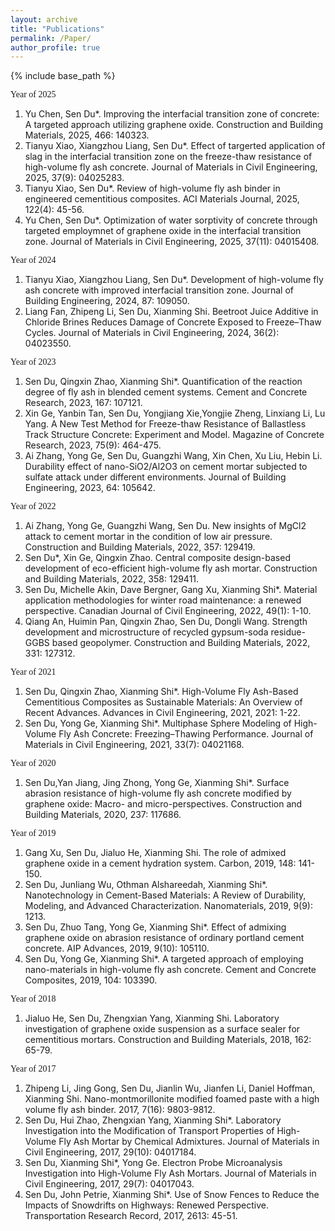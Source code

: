 ```yaml
---
layout: archive
title: "Publications"
permalink: /Paper/
author_profile: true
---
```


{% include base_path %}

<font face="黑体">Year of 2025</font>
1. Yu Chen, Sen Du*. Improving the interfacial transition zone of concrete: A targeted approach utilizing graphene oxide. Construction and Building Materials, 2025, 466: 140323.
2. Tianyu Xiao, Xiangzhou Liang, Sen Du*. Effect of targerted application of slag in the interfacial transition zone on the freeze-thaw resistance of high-volume fly ash concrete. Journal of Materials in Civil Engineering, 2025, 37(9): 04025283.
3. Tianyu Xiao, Sen Du*. Review of high-volume fly ash binder in engineered cementitious composites. ACI Materials Journal, 2025, 122(4): 45-56.
4. Yu Chen, Sen Du*. Optimization of water sorptivity of concrete through targeted employmnet of graphene oxide in the interfacial transition zone. Journal of Materials in Civil Engineering, 2025, 37(11): 04015408.

<font face="黑体">Year of 2024</font>
1. Tianyu Xiao, Xiangzhou Liang, Sen Du*. Development of high-volume fly ash concrete with improved interfacial transition zone. Journal of Building Engineering, 2024, 87: 109050.
2. Liang Fan, Zhipeng Li, Sen Du, Xianming Shi. Beetroot Juice Additive in Chloride Brines Reduces Damage of Concrete Exposed to Freeze–Thaw Cycles. Journal of Materials in Civil Engineering, 2024, 36(2): 04023550. 

<font face="黑体">Year of 2023</font>
1. Sen Du, Qingxin Zhao, Xianming Shi*. Quantification of the reaction degree of fly ash in blended cement systems. Cement and Concrete Research, 2023, 167: 107121.
2. Xin Ge, Yanbin Tan, Sen Du, Yongjiang Xie,Yongjie Zheng, Linxiang Li, Lu Yang. A New Test Method for Freeze-thaw Resistance of Ballastless Track Structure Concrete: Experiment and Model. Magazine of Concrete Research, 2023, 75(9): 464-475.
3. Ai Zhang, Yong Ge, Sen Du, Guangzhi Wang, Xin Chen, Xu Liu, Hebin Li. Durability effect of nano-SiO2/Al2O3 on cement mortar subjected to sulfate attack under different environments. Journal of Building Engineering, 2023, 64: 105642.

<font face="黑体">Year of 2022</font>
1. Ai Zhang, Yong Ge, Guangzhi Wang, Sen Du. New insights of MgCl2 attack to cement mortar in the condition of low air pressure. Construction and Building Materials, 2022, 357: 129419.
2. Sen Du*, Xin Ge, Qingxin Zhao. Central composite design-based development of eco-efficient high-volume fly ash mortar. Construction and Building Materials, 2022, 358: 129411.
3. Sen Du, Michelle Akin, Dave Bergner, Gang Xu, Xianming Shi*. Material application methodologies for winter road maintenance: a renewed perspective. Canadian Journal of Civil Engineering, 2022, 49(1): 1-10.
4. Qiang An, Huimin Pan, Qingxin Zhao, Sen Du, Dongli Wang. Strength development and microstructure of recycled gypsum-soda residue-GGBS based geopolymer. Construction and Building Materials, 2022, 331: 127312.

<font face="黑体">Year of 2021</font>
1. Sen Du, Qingxin Zhao, Xianming Shi*. High-Volume Fly Ash-Based Cementitious Composites as Sustainable Materials: An Overview of Recent Advances. Advances in Civil Engineering, 2021, 2021: 1-22.
2. Sen Du, Yong Ge, Xianming Shi*. Multiphase Sphere Modeling of High-Volume Fly Ash Concrete: Freezing–Thawing Performance. Journal of Materials in Civil Engineering, 2021, 33(7): 04021168.

<font face="黑体">Year of 2020</font>
1. Sen Du,Yan Jiang, Jing Zhong, Yong Ge, Xianming Shi*. Surface abrasion resistance of high-volume fly ash concrete modified by graphene oxide: Macro- and micro-perspectives. Construction and Building Materials, 2020, 237: 117686.

<font face="黑体">Year of 2019</font>
1. Gang Xu, Sen Du, Jialuo He, Xianming Shi. The role of admixed graphene oxide in a cement hydration system. Carbon, 2019, 148: 141-150.
2. Sen Du, Junliang Wu, Othman Alshareedah, Xianming Shi*. Nanotechnology in Cement-Based Materials: A Review of Durability, Modeling, and Advanced Characterization. Nanomaterials, 2019, 9(9): 1213.
3. Sen Du, Zhuo Tang, Yong Ge, Xianming Shi*. Effect of admixing graphene oxide on abrasion resistance of ordinary portland cement concrete. AIP Advances, 2019, 9(10): 105110.
4. Sen Du, Yong Ge, Xianming Shi*. A targeted approach of employing nano-materials in high-volume fly ash concrete. Cement and Concrete Composites, 2019, 104: 103390.

<font face="黑体">Year of 2018</font>
1. Jialuo He, Sen Du, Zhengxian Yang, Xianming Shi. Laboratory investigation of graphene oxide suspension as a surface sealer for cementitious mortars. Construction and Building Materials, 2018, 162: 65-79.

<font face="黑体">Year of 2017</font>
1. Zhipeng Li, Jing Gong, Sen Du, Jianlin Wu, Jianfen Li, Daniel Hoffman, Xianming Shi. Nano-montmorillonite modified foamed paste with a high volume fly ash binder. 2017, 7(16): 9803-9812.
2. Sen Du, Hui Zhao, Zhengxian Yang, Xianming Shi*. Laboratory Investigation into the Modification of Transport Properties of High-Volume Fly Ash Mortar by Chemical Admixtures. Journal of Materials in Civil Engineering, 2017, 29(10): 04017184.
3. Sen Du, Xianming Shi*, Yong Ge. Electron Probe Microanalysis Investigation into High-Volume Fly Ash Mortars. Journal of Materials in Civil Engineering, 2017, 29(7): 04017043.
4. Sen Du, John Petrie, Xianming Shi*. Use of Snow Fences to Reduce the Impacts of Snowdrifts on Highways: Renewed Perspective. Transportation Research Record, 2017, 2613: 45-51.
